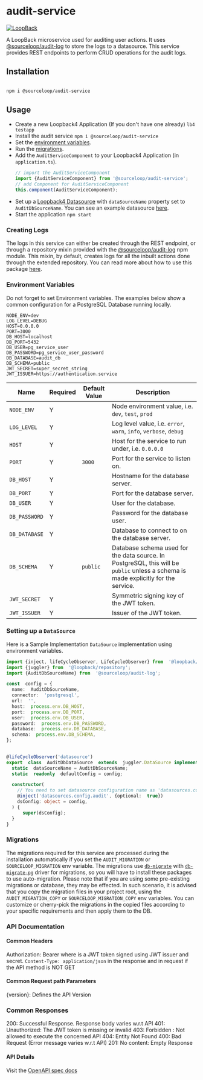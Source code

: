 
# audit-service

[![LoopBack](https://github.com/strongloop/loopback-next/raw/master/docs/site/imgs/branding/Powered-by-LoopBack-Badge-(blue)-@2x.png)](http://loopback.io/)

A LoopBack microservice used for auditing user actions. It uses [@sourceloop/audit-log](https://www.npmjs.com/package/@sourceloop/audit-log) to store the logs to a datasource. This service provides REST endpoints to perform CRUD operations for the audit logs.


## Installation

```bash

npm i @sourceloop/audit-service

```


## Usage

 - Create a new Loopback4 Application (If you don't have one already)
  `lb4 testapp`
- Install the audit service
`npm i @sourceloop/audit-service`
- Set the [environment variables](#environment-variables).
- Run the [migrations](#migrations).
- Add the `AuditServiceComponent` to your Loopback4 Application (in `application.ts`).
	``` typescript
  // import the AuditServiceComponent
  import {AuditServiceComponent} from '@sourceloop/audit-service';
	// add Component for AuditServiceComponent
	this.component(AuditServiceComponent);
	```
- Set up a [Loopback4 Datasource](https://loopback.io/doc/en/lb4/DataSource.html) with `dataSourceName` property set to `AuditDbSourceName`. You can see an example datasource [here](#setting-up-a-datasource).
- Start the application
  `npm start`


### Creating Logs

The logs in this service can either be created through the REST endpoint, or through a repository mixin provided with the [@sourceloop/audit-log](https://www.npmjs.com/package/@sourceloop/audit-log)  npm module. This mixin, by default, creates logs for all the inbuilt actions done through the extended repository.
You can read more about how to use this package [here](https://github.com/sourcefuse/loopback4-audit-log#readme).  


### Environment Variables

Do not forget to set Environment variables. The examples below show a common configuration for a PostgreSQL Database running locally.

```environment
NODE_ENV=dev
LOG_LEVEL=DEBUG
HOST=0.0.0.0
PORT=3000
DB_HOST=localhost
DB_PORT=5432
DB_USER=pg_service_user
DB_PASSWORD=pg_service_user_password
DB_DATABASE=audit_db
DB_SCHEMA=public
JWT_SECRET=super_secret_string
JWT_ISSUER=https://authentication.service
```


| Name          | Required | Default Value | Description                                                                                                                        |
| ------------- | -------- | ------------- | ---------------------------------------------------------------------------------------------------------------------------------- |
| `NODE_ENV`    | Y        |               | Node environment value, i.e. `dev`, `test`, `prod`                                                                                 |
| `LOG_LEVEL`   | Y        |               | Log level value, i.e. `error`, `warn`, `info`, `verbose`, `debug`                                                                  |
| `HOST`        | Y        |               | Host for the service to run under, i.e. `0.0.0.0`                                                                                  |
| `PORT`        | Y        | `3000`        | Port for the service to listen on.                                                                                                 |
| `DB_HOST`     | Y        |               | Hostname for the database server.                                                                                                  |
| `DB_PORT`     | Y        |               | Port for the database server.                                                                                                      |
| `DB_USER`     | Y        |               | User for the database.                                                                                                             |
| `DB_PASSWORD` | Y        |               | Password for the database user.                                                                                                    |
| `DB_DATABASE` | Y        |               | Database to connect to on the database server.                                                                                     |
| `DB_SCHEMA`   | Y        | `public`      | Database schema used for the data source. In PostgreSQL, this will be `public` unless a schema is made explicitly for the service. |
| `JWT_SECRET`  | Y        |               | Symmetric signing key of the JWT token.                                                                                            |
| `JWT_ISSUER`  | Y        |               | Issuer of the JWT token.                                                                                                           |


### Setting up a `DataSource`  

Here is a Sample Implementation `DataSource` implementation using environment variables.
``` TypeScript
import {inject, lifeCycleObserver, LifeCycleObserver} from  '@loopback/core';
import {juggler} from  '@loopback/repository';
import {AuditDbSourceName} from  '@sourceloop/audit-log';  

const  config = {
  name:  AuditDbSourceName,
  connector:  'postgresql',
  url:  '',
  host:  process.env.DB_HOST,
  port:  process.env.DB_PORT,
  user:  process.env.DB_USER,
  password:  process.env.DB_PASSWORD,
  database:  process.env.DB_DATABASE,
  schema:  process.env.DB_SCHEMA,
};
  

@lifeCycleObserver('datasource')
export  class  AuditDbDataSource  extends  juggler.DataSource implements  LifeCycleObserver {
  static  dataSourceName = AuditDbSourceName;
  static  readonly  defaultConfig = config;

  constructor(
    // You need to set datasource configuration name as 'datasources.config.audit' otherwise you might get Errors
    @inject('datasources.config.audit', {optional:  true})
    dsConfig: object = config,
  ) {
      super(dsConfig);
  }
}

```


### Migrations

The migrations required for this service are processed during the installation automatically if you set the `AUDIT_MIGRATION` or `SOURCELOOP_MIGRATION` env variable. The migrations use [`db-migrate`](https://www.npmjs.com/package/db-migrate) with [`db-migrate-pg`](https://www.npmjs.com/package/db-migrate-pg) driver for migrations, so you will have to install these packages to use auto-migration. Please note that if you are using some pre-existing migrations or database, they may be effected. In such scenario, it is advised that you copy the migration files in your project root, using the `AUDIT_MIGRATION_COPY` or `SOURCELOOP_MIGRATION_COPY` env variables. You can customize or cherry-pick the migrations in the copied files according to your specific requirements and then apply them to the DB.


### API Documentation

#### Common Headers

Authorization: Bearer <token> where <token> is a JWT token signed using JWT issuer and secret.
`Content-Type: application/json` in the response and in request if the API method is NOT GET

#### Common Request path Parameters

{version}: Defines the API Version

### Common Responses

200: Successful Response. Response body varies w.r.t API
401: Unauthorized: The JWT token is missing or invalid
403: Forbidden : Not allowed to execute the concerned API
404: Entity Not Found
400: Bad Request (Error message varies w.r.t API)
201: No content: Empty Response

#### API Details

Visit the [OpenAPI spec docs](./openapi.md)